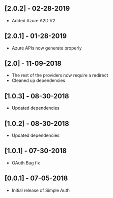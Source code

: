 ## [2.0.2] - 02-28-2019
* Added Azure A2D V2

## [2.0.1] - 01-28-2019
* Azure APIs now generate properly

## [2.0] - 11-09-2018
* The rest of the providers now require a redirect
* Cleaned up dependencies

## [1.0.3] - 08-30-2018
* Updated dependencies
## [1.0.2] - 08-30-2018
* Updated dependencies
## [1.0.1] - 07-30-2018
* OAuth Bug fix
## [0.0.1] - 07-05-2018
* Initial release of Simple Auth
